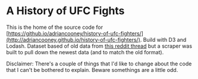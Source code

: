 # A History of UFC Fights
This is the home of the source code for [https://github.io/adriancooney/history-of-ufc-fighters/](http://adriancooney.github.io/history-of-ufc-fighters/). Build with D3 and Lodash. Dataset based of old data from [this reddit thread](https://www.reddit.com/r/datasets/comments/47a7wh/ufc_fights_and_fighter_data/) but a scraper was built to pull down the newest data (and to match the old format).

Disclaimer: There's a couple of things that I'd like to change about the code that I can't be bothered to explain. Beware somethings are a little odd.